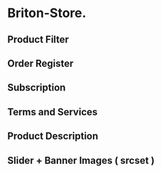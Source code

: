 # Briton-Store.

## Product Filter

## Order Register

## Subscription

## Terms and Services

##

## Product Description

##

## Slider + Banner Images ( srcset )

##

